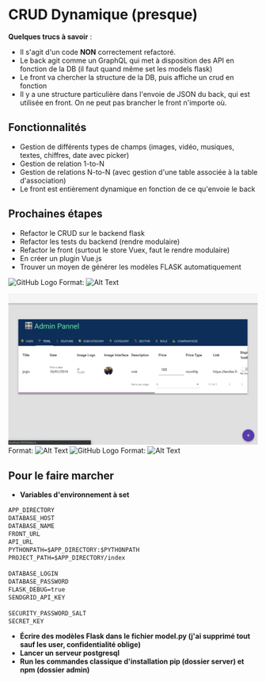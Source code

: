 # CRUD Dynamique (presque)


**Quelques trucs à savoir** :
- Il s'agit d'un code **NON** correctement refactoré.
- Le back agit comme un GraphQL qui met à disposition des API en fonction de la DB (il faut quand même set les models flask)
- Le front va chercher la structure de la DB, puis affiche un crud en fonction
- Il y a une structure particulière dans l'envoie de JSON du back, qui est utilisée en front. On ne peut pas brancher le front n'importe où.

## Fonctionnalités
- Gestion de différents types de champs (images, vidéo, musiques, textes, chiffres, date avec picker)
- Gestion de relation 1-to-N
- Gestion de relations N-to-N (avec gestion d'une table associée à la table d'association)
- Le front est entièrement dynamique en fonction de ce qu'envoie le back


## Prochaines étapes
- Refactor le CRUD sur le backend flask
- Refactor les tests du backend (rendre modulaire)
- Refactor le front (surtout le store Vuex, faut le rendre modulaire)
- En créer un plugin Vue.js
- Trouver un moyen de générer les modèles FLASK automatiquement

![GitHub Logo](/images/logo.png)
Format: ![Alt Text](url)

![GitHub Logo](/admin/static/capture_1.png)
Format: ![Alt Text](url)
![GitHub Logo](/images/logo.png)
Format: ![Alt Text](url)

## Pour le faire marcher
- **Variables d'environnement à set**
```
APP_DIRECTORY
DATABASE_HOST
DATABASE_NAME
FRONT_URL
API_URL
PYTHONPATH=$APP_DIRECTORY:$PYTHONPATH
PROJECT_PATH=$APP_DIRECTORY/index

DATABASE_LOGIN
DATABASE_PASSWORD
FLASK_DEBUG=true
SENDGRID_API_KEY

SECURITY_PASSWORD_SALT
SECRET_KEY
```

- **Écrire des modèles Flask dans le fichier model.py (j'ai supprimé tout sauf les user, confidentialité oblige)**
- **Lancer un serveur postgresql**
- **Run les commandes classique d'installation pip (dossier server) et npm (dossier admin)**